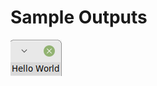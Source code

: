 Sample Outputs
========================================================

![Sample output Hello Tkinter](https://github.com/nihathalici/Python-GUI-Programming-with-Tkinter/blob/main/CHPT-01/hello_tkinter_sample_output.PNG)
